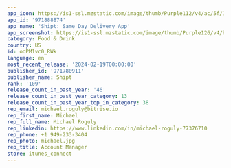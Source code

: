 ```yaml
---
app_icon: https://is1-ssl.mzstatic.com/image/thumb/Purple112/v4/ac/5f/1e/ac5f1e95-13db-be9e-bf1b-67d01b19091e/AppIcon-1x_U007emarketing-0-7-0-85-220.png/1024x1024bb.png
app_id: '971888874'
app_name: 'Shipt: Same Day Delivery App'
app_screenshot: https://is1-ssl.mzstatic.com/image/thumb/Purple126/v4/b7/9d/7f/b79d7f5c-b467-a63e-49e5-30d2e7b17da0/0559e103-7d52-4c82-8f67-7682bb1e1d20_AppStore_07282022_IphoneX_6.5_F1.jpg/1242x2688bb.png
category: Food & Drink
country: US
id: ooPM1vc0_RWk
language: en
most_recent_release: '2024-02-19T00:00:00'
publisher_id: '971780911'
publisher_name: Shipt
rank: '109'
release_count_in_past_year: '46'
release_count_in_past_year_category: 13
release_count_in_past_year_top_in_category: 38
rep_email: michael.roguly@bitrise.io
rep_first_name: Michael
rep_full_name: Michael Roguly
rep_linkedin: https://www.linkedin.com/in/michael-roguly-77376710
rep_phone: +1 949-233-3404
rep_photo: michael.jpg
rep_title: Account Manager
store: itunes_connect
---
```

